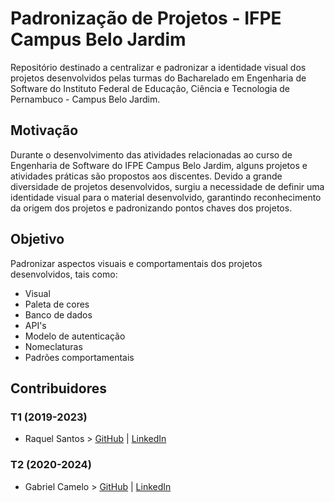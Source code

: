 # Padronização de Projetos - IFPE Campus Belo Jardim

Repositório destinado a centralizar e padronizar a identidade visual dos projetos desenvolvidos pelas turmas do Bacharelado em Engenharia de Software do Instituto Federal de Educação, Ciência e Tecnologia de Pernambuco - Campus Belo Jardim.

## Motivação
Durante o desenvolvimento das atividades relacionadas ao curso de Engenharia de Software do IFPE Campus Belo Jardim, alguns projetos e atividades práticas são propostos aos discentes. Devido a grande diversidade de projetos desenvolvidos, surgiu a necessidade de definir uma identidade visual para o material desenvolvido, garantindo reconhecimento da origem dos projetos e padronizando pontos chaves dos projetos.

## Objetivo
Padronizar aspectos visuais e comportamentais dos projetos desenvolvidos, tais como:
 - Visual
 - Paleta de cores
 - Banco de dados
 - API's
 - Modelo de autenticação
 - Nomeclaturas
 - Padrões comportamentais

## Contribuidores

### T1 (2019-2023)
 - Raquel Santos > [GitHub](https://github.com/M-RaquelCS) | [LinkedIn](https://www.linkedin.com/in/maria-raquel-3b27531a5/)
### T2 (2020-2024)
 - Gabriel Camelo > [GitHub](https://github.com/Gabriel-Camelo) | [LinkedIn](https://www.linkedin.com/in/camelo-/)

